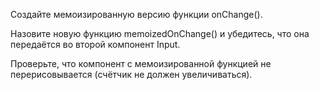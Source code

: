 Создайте мемоизированную версию функции onChange().

Назовите новую функцию memoizedOnChange() и убедитесь, что она передаётся во второй компонент Input.

Проверьте, что компонент с мемоизированной функцией не перерисовывается (счётчик не должен увеличиваться).